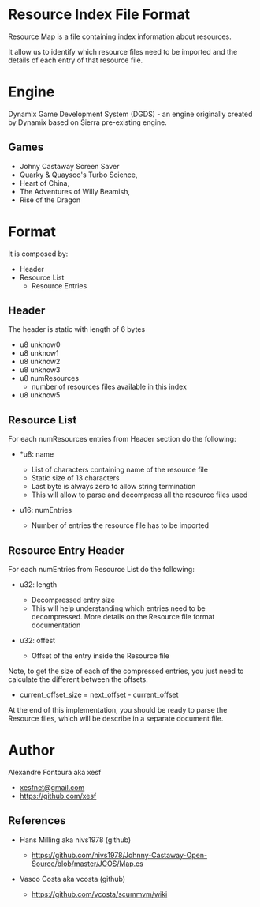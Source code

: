 # Resource Index File Format

Resource Map is a file containing index information about resources.

It allow us to identify which resource files need to be imported and the details of each entry of that resource file.

# Engine
Dynamix Game Development System (DGDS) - an engine originally created by Dynamix based on Sierra pre-existing engine.

## Games
- Johny Castaway Screen Saver
- Quarky & Quaysoo's Turbo Science, 
- Heart of China, 
- The Adventures of Willy Beamish, 
- Rise of the Dragon

# Format

It is composed by:
- Header
- Resource List
    - Resource Entries

## Header

The header is static with length of 6 bytes

- u8 unknow0
- u8 unknow1
- u8 unknow2 
- u8 unknow3 
- u8 numResources
    - number of resources files available in this index
- u8 unknow5


## Resource List

For each numResources entries from Header section do the following:

- *u8: name
    - List of characters containing name of the resource file
    - Static size of 13 characters
    - Last byte is always zero to allow string termination
    - This will allow to parse and decompress all the resource files used

- u16: numEntries
    - Number of entries the resource file has to be imported


## Resource Entry Header

For each numEntries from Resource List do the following:

- u32: length
    - Decompressed entry size
    - This will help understanding which entries need to be decompressed. More details on the Resource file format documentation

- u32: offest
    - Offset of the entry inside the Resource file

Note, to get the size of each of the compressed entries, you just need to calculate the different between the offsets.
 - current_offset_size = next_offset - current_offset


At the end of this implementation, you should be ready to parse the Resource files, which will be describe in a separate document file.

# Author
Alexandre Fontoura aka xesf
- xesfnet@gmail.com
- https://github.com/xesf

## References
- Hans Milling aka nivs1978 (github)
    - https://github.com/nivs1978/Johnny-Castaway-Open-Source/blob/master/JCOS/Map.cs
    
- Vasco Costa aka vcosta (github)
    - https://github.com/vcosta/scummvm/wiki